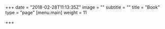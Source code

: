 +++
date = "2018-02-28T11:13:35Z"
image = ""
subtitle = ""
title = "Book"
type = "page"
[menu.main]
weight = 11

+++
